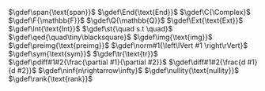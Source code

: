 <!-- def katax macro -->
$\gdef\span{\text{span}}$
$\gdef\End{\text{End}}$
$\gdef\C{\Complex}$
$\gdef\F{\mathbb{F}}$
$\gdef\Q{\mathbb{Q}}$
$\gdef\Ext{\text{Ext}}$
$\gdef\Int{\text{Int}}$
$\gdef\st{\quad s.t \quad}$
$\gdef\qed{\quad\tiny\blacksquare}$
$\gdef\img{\text{img}}$
$\gdef\preimg{\text{preimg}}$
$\gdef\norm#1{\left\lVert #1 \right\rVert}$
$\gdef\sym{\text{sym}}$
$\gdef\tr{\text{tr}}$
$\gdef\pdiff#1#2{\frac{\partial #1}{\partial #2}}$
$\gdef\diff#1#2{\frac{d #1}{d #2}}$
$\gdef\ninf{n\rightarrow\infty}$
$\gdef\nullity{\text{nullity}}$
$\gdef\rank{\text{rank}}$
